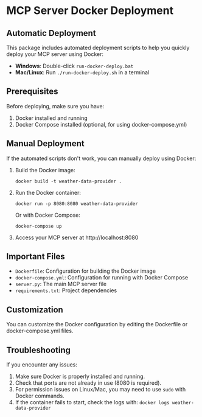 # MCP Server Docker Deployment

## Automatic Deployment

This package includes automated deployment scripts to help you quickly deploy your MCP server using Docker:

- **Windows**: Double-click `run-docker-deploy.bat`
- **Mac/Linux**: Run `./run-docker-deploy.sh` in a terminal

## Prerequisites

Before deploying, make sure you have:

1. Docker installed and running
2. Docker Compose installed (optional, for using docker-compose.yml)

## Manual Deployment

If the automated scripts don't work, you can manually deploy using Docker:

1. Build the Docker image:
   ```
   docker build -t weather-data-provider .
   ```

2. Run the Docker container:
   ```
   docker run -p 8080:8080 weather-data-provider
   ```

   Or with Docker Compose:
   ```
   docker-compose up
   ```

3. Access your MCP server at http://localhost:8080

## Important Files

- `Dockerfile`: Configuration for building the Docker image
- `docker-compose.yml`: Configuration for running with Docker Compose
- `server.py`: The main MCP server file
- `requirements.txt`: Project dependencies

## Customization

You can customize the Docker configuration by editing the Dockerfile or docker-compose.yml files.

## Troubleshooting

If you encounter any issues:

1. Make sure Docker is properly installed and running.
2. Check that ports are not already in use (8080 is required).
3. For permission issues on Linux/Mac, you may need to use `sudo` with Docker commands.
4. If the container fails to start, check the logs with: `docker logs weather-data-provider`
